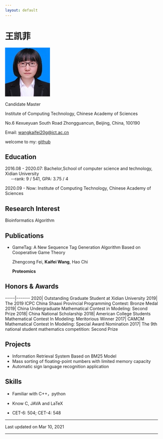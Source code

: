 ```yaml
---
layout: default
---
```


# 王凯菲

<img class="profile-picture" src="picture1.jpg">
  
  
Candidate Master  

Institute of Computing Technology, Chinese Academy of Sciences  

No.6 Kexueyuan South Road Zhongguancun, Beijing, China, 100190  

Email: [wangkaifei20g@ict.ac.cn](mailto:wangkaifei20g@ict.ac.cn)  

welcome to my: [github](https://github.com/Wang-kaifei)

 
## Education 

2016.08 - 2020.07:  Bachelor,School of computer science and technology, Xidian University<br>
&nbsp;&nbsp;&nbsp;&nbsp; --rank: 9 / 541, GPA: 3.75 / 4  
   
2020.09 - Now:        Institute of Computing Technology, Chinese Academy of Sciences<br>




## Research Interest

Bioinformatics Algorithm  




## Publications 

 

* GameTag: A New Sequence Tag Generation Algorithm Based on Cooperative Game Theory 

  Zhengcong Fei, **Kaifei Wang**, Hao Chi  
  
  **Proteomics** 
 



## Honors & Awards

-----|-------
2020| Outstanding Graduate Student at Xidian University 
2019| The 2019 ICPC China Shaaxi Provincial Programming Contest:  Bronze Medal
2019| China Undergraduate Mathematical Contest in Modeling:  Second Prize
2018| China National Scholarship 
2018| American College Students Mathematical Contest In Modeling:  Meritorious Winner
2017| CAMCM Mathematical Contest In Modeling:  Special Award Nomination
2017| The 9th national student mathematics competition:  Second Prize


## Projects
* Information Retrieval System Based on BM25 Model
* Mass sorting of floating-point numbers with limited memory capacity
* Automatic sign language recognition application




## Skills

* Familiar with  C++，python

* Know  C, JAVA and LaTeX

* CET-6: 504; CET-4: 548
 




---


Last updated on Mar 10, 2021


---



